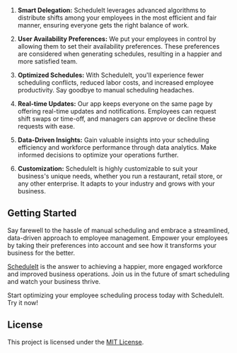 
1. **Smart Delegation:** ScheduleIt leverages advanced algorithms to distribute shifts among your employees in the most efficient and fair manner, ensuring everyone gets the right balance of work.

2. **User Availability Preferences:** We put your employees in control by allowing them to set their availability preferences. These preferences are considered when generating schedules, resulting in a happier and more satisfied team.

3. **Optimized Schedules:** With ScheduleIt, you'll experience fewer scheduling conflicts, reduced labor costs, and increased employee productivity. Say goodbye to manual scheduling headaches.

4. **Real-time Updates:** Our app keeps everyone on the same page by offering real-time updates and notifications. Employees can request shift swaps or time-off, and managers can approve or decline these requests with ease.

5. **Data-Driven Insights:** Gain valuable insights into your scheduling efficiency and workforce performance through data analytics. Make informed decisions to optimize your operations further.

6. **Customization:** ScheduleIt is highly customizable to suit your business's unique needs, whether you run a restaurant, retail store, or any other enterprise. It adapts to your industry and grows with your business.

## Getting Started

Say farewell to the hassle of manual scheduling and embrace a streamlined, data-driven approach to employee management. Empower your employees by taking their preferences into account and see how it transforms your business for the better.

[ScheduleIt](#) is the answer to achieving a happier, more engaged workforce and improved business operations. Join us in the future of smart scheduling and watch your business thrive.

Start optimizing your employee scheduling process today with ScheduleIt. Try it now!

## License

This project is licensed under the [MIT License](LICENSE).
